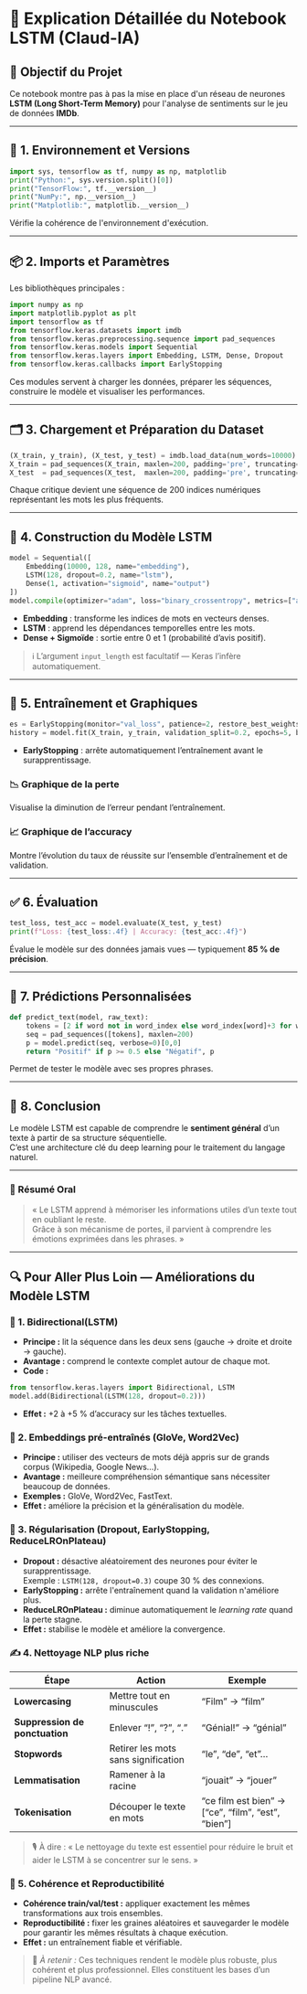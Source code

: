 # 📘 Explication Détaillée du Notebook LSTM (Claud-IA)

## 🎯 Objectif du Projet
Ce notebook montre pas à pas la mise en place d'un réseau de neurones **LSTM (Long Short-Term Memory)** pour l'analyse de sentiments sur le jeu de données **IMDb**.

---

## 🔧 1. Environnement et Versions
```python
import sys, tensorflow as tf, numpy as np, matplotlib
print("Python:", sys.version.split()[0])
print("TensorFlow:", tf.__version__)
print("NumPy:", np.__version__)
print("Matplotlib:", matplotlib.__version__)
```
Vérifie la cohérence de l'environnement d'exécution.

---

## 📦 2. Imports et Paramètres
Les bibliothèques principales :
```python
import numpy as np
import matplotlib.pyplot as plt
import tensorflow as tf
from tensorflow.keras.datasets import imdb
from tensorflow.keras.preprocessing.sequence import pad_sequences
from tensorflow.keras.models import Sequential
from tensorflow.keras.layers import Embedding, LSTM, Dense, Dropout
from tensorflow.keras.callbacks import EarlyStopping
```
Ces modules servent à charger les données, préparer les séquences, construire le modèle et visualiser les performances.

---

## 🗂️ 3. Chargement et Préparation du Dataset
```python
(X_train, y_train), (X_test, y_test) = imdb.load_data(num_words=10000)
X_train = pad_sequences(X_train, maxlen=200, padding='pre', truncating='pre')
X_test  = pad_sequences(X_test,  maxlen=200, padding='pre', truncating='pre')
```
Chaque critique devient une séquence de 200 indices numériques représentant les mots les plus fréquents.

---

## 🧠 4. Construction du Modèle LSTM
```python
model = Sequential([
    Embedding(10000, 128, name="embedding"),
    LSTM(128, dropout=0.2, name="lstm"),
    Dense(1, activation="sigmoid", name="output")
])
model.compile(optimizer="adam", loss="binary_crossentropy", metrics=["accuracy"])
```
- **Embedding** : transforme les indices de mots en vecteurs denses.
- **LSTM** : apprend les dépendances temporelles entre les mots.
- **Dense + Sigmoïde** : sortie entre 0 et 1 (probabilité d’avis positif).

> ℹ️ L’argument `input_length` est facultatif — Keras l’infère automatiquement.

---

## 🏃 5. Entraînement et Graphiques
```python
es = EarlyStopping(monitor="val_loss", patience=2, restore_best_weights=True)
history = model.fit(X_train, y_train, validation_split=0.2, epochs=5, batch_size=64, callbacks=[es])
```
- **EarlyStopping** : arrête automatiquement l’entraînement avant le surapprentissage.

### 📉 Graphique de la perte
Visualise la diminution de l’erreur pendant l’entraînement.

### 📈 Graphique de l’accuracy
Montre l’évolution du taux de réussite sur l’ensemble d’entraînement et de validation.

---

## ✅ 6. Évaluation
```python
test_loss, test_acc = model.evaluate(X_test, y_test)
print(f"Loss: {test_loss:.4f} | Accuracy: {test_acc:.4f}")
```
Évalue le modèle sur des données jamais vues — typiquement **85 % de précision**.

---

## 🧪 7. Prédictions Personnalisées
```python
def predict_text(model, raw_text):
    tokens = [2 if word not in word_index else word_index[word]+3 for word in raw_text.lower().split()]
    seq = pad_sequences([tokens], maxlen=200)
    p = model.predict(seq, verbose=0)[0,0]
    return "Positif" if p >= 0.5 else "Négatif", p
```
Permet de tester le modèle avec ses propres phrases.

---

## 🧭 8. Conclusion
Le modèle LSTM est capable de comprendre le **sentiment général** d’un texte à partir de sa structure séquentielle.  
C’est une architecture clé du deep learning pour le traitement du langage naturel.

---

### 💬 Résumé Oral
> « Le LSTM apprend à mémoriser les informations utiles d’un texte tout en oubliant le reste.  
> Grâce à son mécanisme de portes, il parvient à comprendre les émotions exprimées dans les phrases. »

---

## 🔍 Pour Aller Plus Loin — Améliorations du Modèle LSTM

### 🧭 1. Bidirectional(LSTM)
- **Principe :** lit la séquence dans les deux sens (gauche → droite et droite → gauche).  
- **Avantage :** comprend le contexte complet autour de chaque mot.  
- **Code :**
```python
from tensorflow.keras.layers import Bidirectional, LSTM
model.add(Bidirectional(LSTM(128, dropout=0.2)))
```
- **Effet :** +2 à +5 % d’accuracy sur les tâches textuelles.

### 🧠 2. Embeddings pré-entraînés (GloVe, Word2Vec)
- **Principe :** utiliser des vecteurs de mots déjà appris sur de grands corpus (Wikipedia, Google News…).  
- **Avantage :** meilleure compréhension sémantique sans nécessiter beaucoup de données.  
- **Exemples :** GloVe, Word2Vec, FastText.  
- **Effet :** améliore la précision et la généralisation du modèle.

### 🧱 3. Régularisation (Dropout, EarlyStopping, ReduceLROnPlateau)
- **Dropout :** désactive aléatoirement des neurones pour éviter le surapprentissage.  
  Exemple : `LSTM(128, dropout=0.3)` coupe 30 % des connexions.  
- **EarlyStopping :** arrête l'entraînement quand la validation n'améliore plus.  
- **ReduceLROnPlateau :** diminue automatiquement le *learning rate* quand la perte stagne.  
- **Effet :** stabilise le modèle et améliore la convergence.

### ✍️ 4. Nettoyage NLP plus riche
| Étape | Action | Exemple |
|-------|---------|----------|
| **Lowercasing** | Mettre tout en minuscules | “Film” → “film” |
| **Suppression de ponctuation** | Enlever “!”, “?”, “.” | “Génial!” → “génial” |
| **Stopwords** | Retirer les mots sans signification | “le”, “de”, “et”… |
| **Lemmatisation** | Ramener à la racine | “jouait” → “jouer” |
| **Tokenisation** | Découper le texte en mots | “ce film est bien” → [“ce”, “film”, “est”, “bien”] |

> 🎙️ À dire : « Le nettoyage du texte est essentiel pour réduire le bruit et aider le LSTM à se concentrer sur le sens. »

### 🔁 5. Cohérence et Reproductibilité
- **Cohérence train/val/test :** appliquer exactement les mêmes transformations aux trois ensembles.  
- **Reproductibilité :** fixer les graines aléatoires et sauvegarder le modèle pour garantir les mêmes résultats à chaque exécution.  
- **Effet :** un entraînement fiable et vérifiable.

> 💬 *À retenir :* Ces techniques rendent le modèle plus robuste, plus cohérent et plus professionnel. Elles constituent les bases d’un pipeline NLP avancé.

